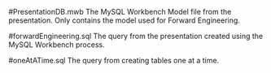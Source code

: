 #PresentationDB.mwb
The MySQL Workbench Model file from the presentation. Only contains the model used for Forward Engineering.

#forwardEngineering.sql
The query from the presentation created using the MySQL Workbench process.

#oneAtATime.sql
The query from creating tables one at a time.

